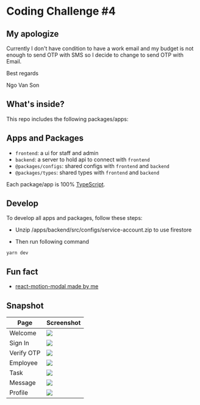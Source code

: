 # Coding Challenge #4

## My apologize

Currently I don't have condition to have a work email and my budget is not enough to send OTP with SMS so I decide to change to send OTP with Email.

Best regards

Ngo Van Son

## What's inside?

This repo includes the following packages/apps:

## Apps and Packages

- `frontend`: a ui for staff and admin
- `backend`: a server to hold api to connect with `frontend`
- `@packages/configs`: shared configs with `frontend` and `backend`
- `@packages/types`: shared types with `frontend` and `backend`

Each package/app is 100% [TypeScript](https://www.typescriptlang.org/).


## Develop

To develop all apps and packages, follow these steps:

- Unzip /apps/backend/src/configs/service-account.zip to use firestore

- Then run following command
```
yarn dev
```

## Fun fact

- [react-motion-modal made by me](https://github.com/sonnv1912/react-motion-modal)

## Snapshot

| Page         | Screenshot |
|--------------|------------|
| Welcome      | ![](https://github.com/user-attachments/assets/7bb7c5ff-444c-4960-b35a-e30878a825cf) |
| Sign In      | ![](https://github.com/user-attachments/assets/5e060d72-dc22-421e-b050-eff254d97af1) |
| Verify OTP   | ![](https://github.com/user-attachments/assets/c07e0ea2-0131-48aa-861b-8468ebdba89a) |
| Employee     | ![](https://github.com/user-attachments/assets/5ef8de02-cc86-4586-bc02-22634cfaacf7) |
| Task         | ![](https://github.com/user-attachments/assets/749d9e0b-3054-427c-98e4-886936185546) |
| Message      | ![](https://github.com/user-attachments/assets/ed1727e2-f727-493e-a4e6-043b02d27e6d) |
| Profile      | ![](https://github.com/user-attachments/assets/7d452137-3cd4-492f-a688-9aa39ca1a3fd) |
